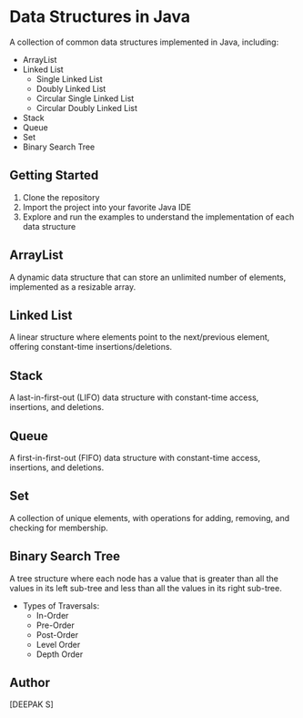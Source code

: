 # Data Structures in Java

A collection of common data structures implemented in Java, including:

- ArrayList
- Linked List
  - Single Linked List
  - Doubly Linked List
  - Circular Single Linked List
  - Circular Doubly Linked List
- Stack
- Queue
- Set
- Binary Search Tree

## Getting Started

1. Clone the repository
2. Import the project into your favorite Java IDE
3. Explore and run the examples to understand the implementation of each data structure

## ArrayList

A dynamic data structure that can store an unlimited number of elements, implemented as a resizable array.

## Linked List

A linear structure where elements point to the next/previous element, offering constant-time insertions/deletions.

## Stack

A last-in-first-out (LIFO) data structure with constant-time access, insertions, and deletions.

## Queue

A first-in-first-out (FIFO) data structure with constant-time access, insertions, and deletions.

## Set

A collection of unique elements, with operations for adding, removing, and checking for membership.

## Binary Search Tree

A tree structure where each node has a value that is greater than all the values in its left sub-tree and less than all the values in its right sub-tree.

- Types of Traversals:
  - In-Order
  - Pre-Order
  - Post-Order
  - Level Order
  - Depth Order
## Author
[DEEPAK S]
